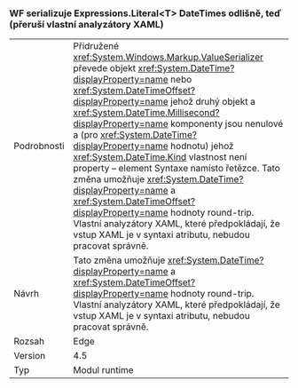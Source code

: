 ### <a name="wf-serializes-expressionsliterallttgt-datetimes-differently-now-breaks-custom-xaml-parsers"></a>WF serializuje Expressions.Literal&lt;T&gt; DateTimes odlišně, teď (přeruší vlastní analyzátory XAML)

|   |   |
|---|---|
|Podrobnosti|Přidružené <xref:System.Windows.Markup.ValueSerializer> převede objekt <xref:System.DateTime?displayProperty=name> nebo <xref:System.DateTimeOffset?displayProperty=name> jehož druhý objekt a <xref:System.DateTime.Millisecond?displayProperty=name> komponenty jsou nenulové a (pro <xref:System.DateTime?displayProperty=name> hodnotu) jehož <xref:System.DateTime.Kind> vlastnost není property – element Syntaxe namísto řetězce. Tato změna umožňuje <xref:System.DateTime?displayProperty=name> a <xref:System.DateTimeOffset?displayProperty=name> hodnoty round-trip. Vlastní analyzátory XAML, které předpokládají, že vstup XAML je v syntaxi atributu, nebudou pracovat správně.|
|Návrh|Tato změna umožňuje <xref:System.DateTime?displayProperty=name> a <xref:System.DateTimeOffset?displayProperty=name> hodnoty round-trip. Vlastní analyzátory XAML, které předpokládají, že vstup XAML je v syntaxi atributu, nebudou pracovat správně.|
|Rozsah|Edge|
|Version|4.5|
|Typ|Modul runtime|


